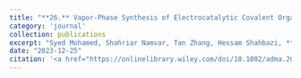 ```yaml
---
title: "**26.** Vapor-Phase Synthesis of Electrocatalytic Covalent Organic Frameworks"
category: 'journal'
collection: publications
excerpt: "Syed Mohamed, Shahriar Namvar, Tan Zhang, Hessam Shahbazi, **Zhen Jiang**, Andrew M. Rappe, Amin Salehi-Khojin, and Siamak Nejati"
date: "2023-12-25"
citation: '<a href="https://onlinelibrary.wiley.com/doi/10.1002/adma.202309302"> <span style="color: blue"><i><B>Adv. Mater.</B></i></span> 2309302 (2023) </a>'
---
```

